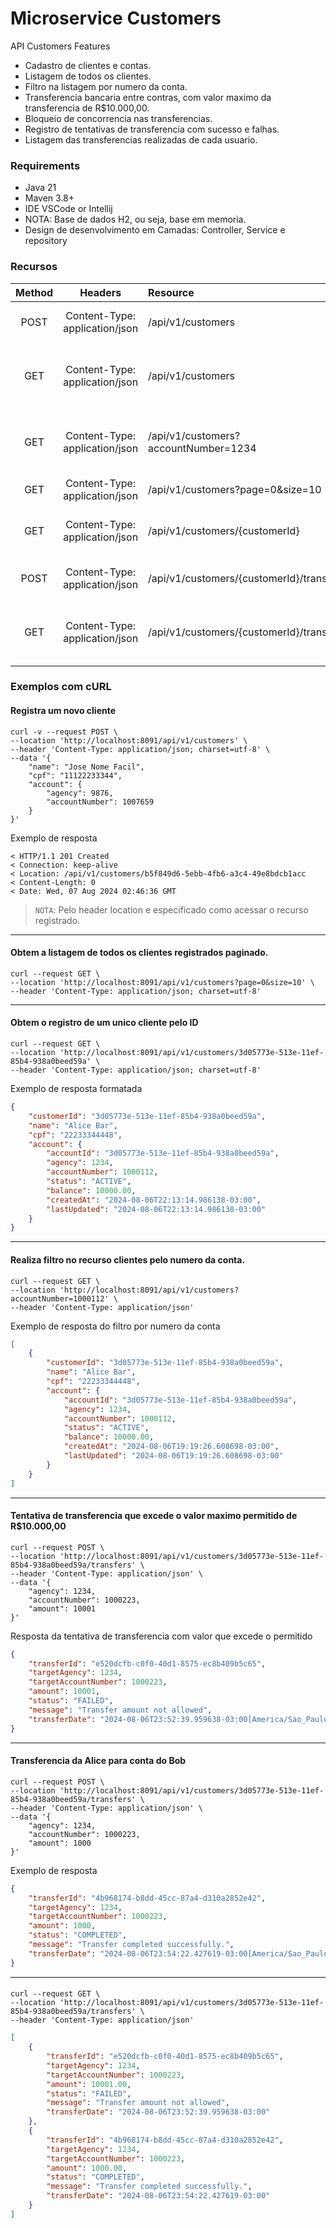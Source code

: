 # Microservice Customers

API Customers 
Features
- Cadastro de clientes e contas.
- Listagem de todos os clientes.
- Filtro na listagem por numero da conta.
- Transferencia bancaria entre contras, com valor maximo da transferencia de R$10.000,00.
- Bloqueio de concorrencia nas transferencias.
- Registro de tentativas de transferencia com sucesso e falhas.
- Listagem das transferencias realizadas de cada usuario.

### Requirements
 - Java 21
 - Maven 3.8+
 - IDE VSCode or Intellij
 - NOTA: Base de dados H2, ou seja, base em memoria.
 - Design de desenvolvimento em Camadas: Controller, Service e repository

### Recursos

| Method |             Headers             | Resource                                 | Description                                             |
|:------:|:-------------------------------:|:-----------------------------------------|:--------------------------------------------------------|
|  POST  | Content-Type: application/json  | /api/v1/customers                        | Registra um novo cliente e sua conta.                    |
|  GET   | Content-Type: application/json  | /api/v1/customers                        | Obtem a listagem de todos os clientes cadastros.        |
|  GET   | Content-Type: application/json  | /api/v1/customers?accountNumber=1234     | Filtragem de todos os clientes pelo numero da conta.    |
|  GET   | Content-Type: application/json  | /api/v1/customers?page=0&size=10         | Controle de paginacao.                                  |
|  GET   | Content-Type: application/json  | /api/v1/customers/{customerId}           | Obtem o registro do cliente pelo ID.                    |
|  POST  | Content-Type: application/json  | /api/v1/customers/{customerId}/transfers | Realiza transferencia entre contas.                     |
|  GET   | Content-Type: application/json  | /api/v1/customers/{customerId}/transfers | Obtem a listagem de todas as transferencias realizadas. |

### Exemplos com cURL

#### Registra um novo cliente
```shell
curl -v --request POST \
--location 'http://localhost:8091/api/v1/customers' \
--header 'Content-Type: application/json; charset=utf-8' \
--data '{
    "name": "Jose Nome Facil",
    "cpf": "11122233344",
    "account": {
        "agency": 9876,
        "accountNumber": 1007659
    }
}'
```
Exemplo de resposta
```shell
< HTTP/1.1 201 Created
< Connection: keep-alive
< Location: /api/v1/customers/b5f849d6-5ebb-4fb6-a3c4-49e8bdcb1acc
< Content-Length: 0
< Date: Wed, 07 Aug 2024 02:46:36 GMT
```

> `NOTA`: Pelo header location e especificado como acessar o recurso registrado.

---

#### Obtem a listagem de todos os clientes registrados paginado.

```shell
curl --request GET \
--location 'http://localhost:8091/api/v1/customers?page=0&size=10' \
--header 'Content-Type: application/json; charset=utf-8'
```

---

#### Obtem o registro de um unico cliente pelo ID

```shell
curl --request GET \
--location 'http://localhost:8091/api/v1/customers/3d05773e-513e-11ef-85b4-938a0beed59a' \
--header 'Content-Type: application/json; charset=utf-8'
```

Exemplo de resposta formatada
```json
{
    "customerId": "3d05773e-513e-11ef-85b4-938a0beed59a",
    "name": "Alice Bar",
    "cpf": "22233344448",
    "account": {
        "accountId": "3d05773e-513e-11ef-85b4-938a0beed59a",
        "agency": 1234,
        "accountNumber": 1000112,
        "status": "ACTIVE",
        "balance": 10000.00,
        "createdAt": "2024-08-06T22:13:14.986138-03:00",
        "lastUpdated": "2024-08-06T22:13:14.986138-03:00"
    }
}
```

---

#### Realiza filtro no recurso clientes pelo numero da conta.

```shell
curl --request GET \
--location 'http://localhost:8091/api/v1/customers?accountNumber=1000112' \
--header 'Content-Type: application/json'
```

Exemplo de resposta do filtro por numero da conta
```json
[
    {
        "customerId": "3d05773e-513e-11ef-85b4-938a0beed59a",
        "name": "Alice Bar",
        "cpf": "22233344448",
        "account": {
            "accountId": "3d05773e-513e-11ef-85b4-938a0beed59a",
            "agency": 1234,
            "accountNumber": 1000112,
            "status": "ACTIVE",
            "balance": 10000.00,
            "createdAt": "2024-08-06T19:19:26.608698-03:00",
            "lastUpdated": "2024-08-06T19:19:26.608698-03:00"
        }
    }
]
```

---

#### Tentativa de transferencia que excede o valor maximo permitido de R$10.000,00

```shell
curl --request POST \
--location 'http://localhost:8091/api/v1/customers/3d05773e-513e-11ef-85b4-938a0beed59a/transfers' \
--header 'Content-Type: application/json' \
--data '{
    "agency": 1234,
    "accountNumber": 1000223,
    "amount": 10001
}'
```

Resposta da tentativa de transferencia com valor que excede o permitido
```json
{
    "transferId": "e520dcfb-c0f0-40d1-8575-ec8b409b5c65",
    "targetAgency": 1234,
    "targetAccountNumber": 1000223,
    "amount": 10001,
    "status": "FAILED",
    "message": "Transfer amount not allowed",
    "transferDate": "2024-08-06T23:52:39.959638-03:00[America/Sao_Paulo]"
}
```

---

#### Transferencia da Alice para conta do Bob

```shell
curl --request POST \
--location 'http://localhost:8091/api/v1/customers/3d05773e-513e-11ef-85b4-938a0beed59a/transfers' \
--header 'Content-Type: application/json' \
--data '{
    "agency": 1234,
    "accountNumber": 1000223,
    "amount": 1000
}'
```

Exemplo de resposta
```json
{
    "transferId": "4b968174-b8dd-45cc-87a4-d310a2852e42",
    "targetAgency": 1234,
    "targetAccountNumber": 1000223,
    "amount": 1000,
    "status": "COMPLETED",
    "message": "Transfer completed successfully.",
    "transferDate": "2024-08-06T23:54:22.427619-03:00[America/Sao_Paulo]"
}
```

---

#### 

```shell
curl --request GET \
--location 'http://localhost:8091/api/v1/customers/3d05773e-513e-11ef-85b4-938a0beed59a/transfers' \
--header 'Content-Type: application/json'
```

```json
[
    {
        "transferId": "e520dcfb-c0f0-40d1-8575-ec8b409b5c65",
        "targetAgency": 1234,
        "targetAccountNumber": 1000223,
        "amount": 10001.00,
        "status": "FAILED",
        "message": "Transfer amount not allowed",
        "transferDate": "2024-08-06T23:52:39.959638-03:00"
    },
    {
        "transferId": "4b968174-b8dd-45cc-87a4-d310a2852e42",
        "targetAgency": 1234,
        "targetAccountNumber": 1000223,
        "amount": 1000.00,
        "status": "COMPLETED",
        "message": "Transfer completed successfully.",
        "transferDate": "2024-08-06T23:54:22.427619-03:00"
    }
]
```


